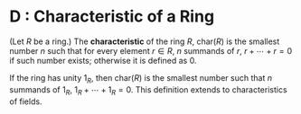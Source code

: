 # D : Characteristic of a Ring
(Let $R$ be a ring.) The **characteristic** of the ring $R$, $\text{char}(R)$ is the smallest number $n$ such that for every element $r\in R$, $n$ summands of $r$, $r+\cdots+r=0$ if such number exists; otherwise it is defined as $0$.

If the ring has unity $1_R$, then $\text{char}(R)$ is the smallest number such that $n$ summands of $1_R$, $1_R+\cdots+1_R=0$.
This definition extends to characteristics of fields.